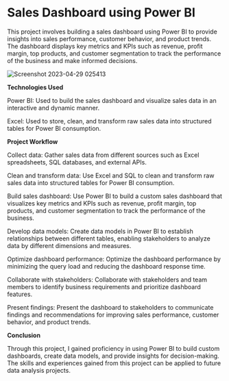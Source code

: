 # Sales Dashboard using Power BI

This project involves building a sales dashboard using Power BI to provide insights into sales performance, customer behavior, and product trends. The dashboard displays key metrics and KPIs such as revenue, profit margin, top products, and customer segmentation to track the performance of the business and make informed decisions.


![Screenshot 2023-04-29 025413](https://github.com/adilimam12/Self-project-power-bi-sales-dashboard/assets/113783902/c150e410-4d02-4dbf-8b45-21753107a550)

**Technologies Used**

Power BI: Used to build the sales dashboard and visualize sales data in an interactive and dynamic manner.

Excel: Used to store, clean, and transform raw sales data into structured tables for Power BI consumption.

**Project Workflow**

Collect data: Gather sales data from different sources such as Excel spreadsheets, SQL databases, and external APIs.

Clean and transform data: Use Excel and SQL to clean and transform raw sales data into structured tables for Power BI consumption.

Build sales dashboard: Use Power BI to build a custom sales dashboard that visualizes key metrics and KPIs such as revenue, profit margin, top products, and customer segmentation to track the performance of the business.

Develop data models: Create data models in Power BI to establish relationships between different tables, enabling stakeholders to analyze data by different dimensions and measures.

Optimize dashboard performance: Optimize the dashboard performance by minimizing the query load and reducing the dashboard response time.

Collaborate with stakeholders: Collaborate with stakeholders and team members to identify business requirements and prioritize dashboard features.

Present findings: Present the dashboard to stakeholders to communicate findings and recommendations for improving sales performance, customer behavior, and product trends.

**Conclusion**

Through this project, I gained proficiency in using Power BI to build custom dashboards, create data models, and provide insights for decision-making. The skills and experiences gained from this project can be applied to future data analysis projects.

